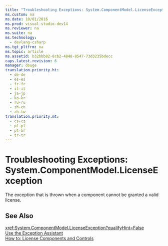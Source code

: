 ```yaml
---
title: "Troubleshooting Exceptions: System.ComponentModel.LicenseException"
ms.custom: na
ms.date: 10/01/2016
ms.prod: visual-studio-dev14
ms.reviewer: na
ms.suite: na
ms.technology: 
  - devlang-csharp
ms.tgt_pltfrm: na
ms.topic: article
ms.assetid: b32bbb82-8cb2-4848-8547-73d3235bdecc
caps.latest.revision: 6
manager: douge
translation.priority.ht: 
  - de-de
  - es-es
  - fr-fr
  - it-it
  - ja-jp
  - ko-kr
  - ru-ru
  - zh-cn
  - zh-tw
translation.priority.mt: 
  - cs-cz
  - pl-pl
  - pt-br
  - tr-tr
---
```

# Troubleshooting Exceptions: System.ComponentModel.LicenseException
The exception that is thrown when a component cannot be granted a valid license.  
  
## See Also  
 <xref:System.ComponentModel.LicenseException?qualifyHint=False>   
 [Use the Exception Assistant](../Topic/How%20to:%20Use%20the%20Exception%20Assistant.md)   
 [How to: License Components and Controls](../Topic/How%20to:%20License%20Components%20and%20Controls.md)